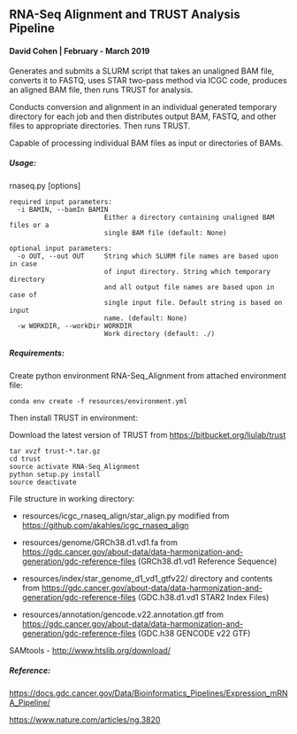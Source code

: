 ## RNA-Seq Alignment and TRUST Analysis Pipeline

#### David Cohen | February - March 2019

Generates and submits a SLURM script that takes an unaligned BAM file, converts it to FASTQ, uses STAR two-pass method via ICGC code, produces an aligned BAM file, then runs TRUST for analysis.

Conducts conversion and alignment in an individual generated temporary directory for each job and then distributes output BAM, FASTQ, and other files to appropriate directories. Then runs TRUST.

Capable of processing individual BAM files as input or directories of BAMs.  

##### Usage:

rnaseq.py [options]

```
required input parameters:
  -i BAMIN, --bamIn BAMIN
                        Either a directory containing unaligned BAM files or a
                        single BAM file (default: None)

optional input parameters:
  -o OUT, --out OUT     String which SLURM file names are based upon in case
                        of input directory. String which temporary directory
                        and all output file names are based upon in case of
                        single input file. Default string is based on input
                        name. (default: None)
  -w WORKDIR, --workDir WORKDIR
                        Work directory (default: ./)
```

##### Requirements:

Create python environment RNA-Seq_Alignment from attached environment file:

```
conda env create -f resources/environment.yml
```

Then install TRUST in environment:

Download the latest version of TRUST from <https://bitbucket.org/liulab/trust>

```
tar xvzf trust-*.tar.gz
cd trust
source activate RNA-Seq_Alignment
python setup.py install
source deactivate
```

File structure in working directory:

* resources/icgc_rnaseq_align/star_align.py modified from <https://github.com/akahles/icgc_rnaseq_align>

* resources/genome/GRCh38.d1.vd1.fa from <https://gdc.cancer.gov/about-data/data-harmonization-and-generation/gdc-reference-files> (GRCh38.d1.vd1 Reference Sequence)

* resources/index/star_genome_d1_vd1_gtfv22/ directory and contents from <https://gdc.cancer.gov/about-data/data-harmonization-and-generation/gdc-reference-files> (GDC.h38.d1.vd1 STAR2 Index Files)

* resources/annotation/gencode.v22.annotation.gtf from <https://gdc.cancer.gov/about-data/data-harmonization-and-generation/gdc-reference-files> (GDC.h38 GENCODE v22 GTF)

SAMtools - <http://www.htslib.org/download/>

##### Reference: 

<https://docs.gdc.cancer.gov/Data/Bioinformatics_Pipelines/Expression_mRNA_Pipeline/>

<https://www.nature.com/articles/ng.3820>
